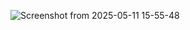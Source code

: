 ![Screenshot from 2025-05-11 15-55-48](https://github.com/user-attachments/assets/42e91db6-ea86-4c95-9bcf-18de5a189d46)

